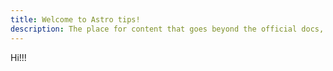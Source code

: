 ```yaml
---
title: Welcome to Astro tips!
description: The place for content that goes beyond the official docs, for all Astronauts!
---
```


Hi!!!
